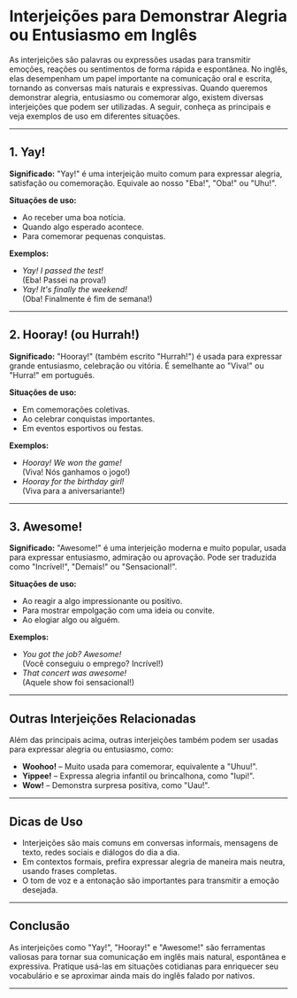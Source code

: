 
# Interjeições para Demonstrar Alegria ou Entusiasmo em Inglês

As interjeições são palavras ou expressões usadas para transmitir emoções, reações ou sentimentos de forma rápida e espontânea. No inglês, elas desempenham um papel importante na comunicação oral e escrita, tornando as conversas mais naturais e expressivas. Quando queremos demonstrar alegria, entusiasmo ou comemorar algo, existem diversas interjeições que podem ser utilizadas. A seguir, conheça as principais e veja exemplos de uso em diferentes situações.

---

## 1. Yay!

**Significado:** "Yay!" é uma interjeição muito comum para expressar alegria, satisfação ou comemoração. Equivale ao nosso "Eba!", "Oba!" ou "Uhu!".

**Situações de uso:**
- Ao receber uma boa notícia.
- Quando algo esperado acontece.
- Para comemorar pequenas conquistas.

**Exemplos:**
- *Yay! I passed the test!*  
  (Eba! Passei na prova!)
- *Yay! It's finally the weekend!*  
  (Oba! Finalmente é fim de semana!)

---

## 2. Hooray! (ou Hurrah!)

**Significado:** "Hooray!" (também escrito "Hurrah!") é usada para expressar grande entusiasmo, celebração ou vitória. É semelhante ao "Viva!" ou "Hurra!" em português.

**Situações de uso:**
- Em comemorações coletivas.
- Ao celebrar conquistas importantes.
- Em eventos esportivos ou festas.

**Exemplos:**
- *Hooray! We won the game!*  
  (Viva! Nós ganhamos o jogo!)
- *Hooray for the birthday girl!*  
  (Viva para a aniversariante!)

---

## 3. Awesome!

**Significado:** "Awesome!" é uma interjeição moderna e muito popular, usada para expressar entusiasmo, admiração ou aprovação. Pode ser traduzida como "Incrível!", "Demais!" ou "Sensacional!".

**Situações de uso:**
- Ao reagir a algo impressionante ou positivo.
- Para mostrar empolgação com uma ideia ou convite.
- Ao elogiar algo ou alguém.

**Exemplos:**
- *You got the job? Awesome!*  
  (Você conseguiu o emprego? Incrível!)
- *That concert was awesome!*  
  (Aquele show foi sensacional!)

---

## Outras Interjeições Relacionadas

Além das principais acima, outras interjeições também podem ser usadas para expressar alegria ou entusiasmo, como:

- **Woohoo!** – Muito usada para comemorar, equivalente a "Uhuu!".
- **Yippee!** – Expressa alegria infantil ou brincalhona, como "Iupi!".
- **Wow!** – Demonstra surpresa positiva, como "Uau!".

---

## Dicas de Uso

- Interjeições são mais comuns em conversas informais, mensagens de texto, redes sociais e diálogos do dia a dia.
- Em contextos formais, prefira expressar alegria de maneira mais neutra, usando frases completas.
- O tom de voz e a entonação são importantes para transmitir a emoção desejada.

---

## Conclusão

As interjeições como "Yay!", "Hooray!" e "Awesome!" são ferramentas valiosas para tornar sua comunicação em inglês mais natural, espontânea e expressiva. Pratique usá-las em situações cotidianas para enriquecer seu vocabulário e se aproximar ainda mais do inglês falado por nativos.

---
```